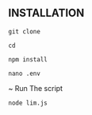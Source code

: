 ## INSTALLATION

```
git clone
```
```
cd
```
```
npm install
```
```
nano .env
```
~ Run The script
```
node lim.js
```

